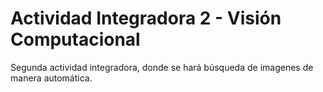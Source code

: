 # Actividad Integradora 2 - Visión Computacional
Segunda actividad integradora, donde se hará búsqueda de imagenes de manera automática.
